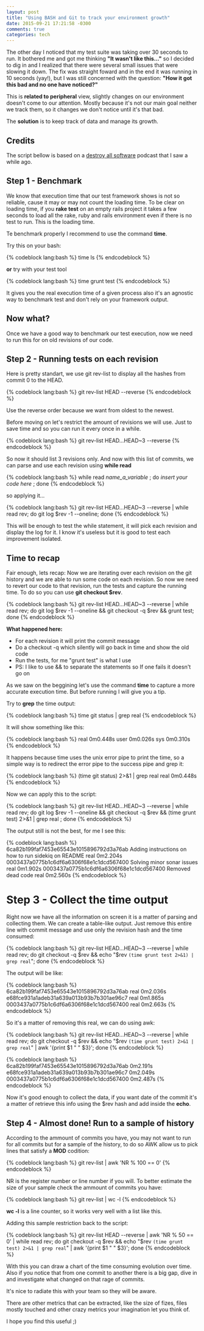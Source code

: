 ```yaml
---
layout: post
title: "Using BASH and Git to track your environment growth"
date: 2015-09-21 17:21:58 -0300
comments: true
categories: tech
---
```


The other day I noticed that my test suite was taking over 30 seconds to run. It bothered me and got me thinking **"It wasn't like this..."** so I decided to dig in and I realized that there were several small issues that were slowing it down. The fix was straight foward and in the end it was running in 10 seconds (yay!), but I was still concerned with the question: **"How it got this bad and no one have noticed?"**

This is **related to peripheral** view, slightly changes on our environment doesn't come to our attention. Mostly because it's not our main goal neither we track them, so it changes we don't notice until it's that bad. 

The **solution** is to keep track of data and manage its growth.

<!-- more -->

## Credits

The script bellow is based on a [destroy all software](http://www.destroyallsoftware.com/) podcast that I saw a while ago.

## Step 1 - Benchmark

We know that execution time that our test framework shows is not so reliable, cause it may or may not count the loading time. To be clear on loading time, if you **rake test** on an empty rails project it takes a few seconds to load all the rake, ruby and rails environment even if there is no test to run. This is the loading time.

Te benchmark properly I recommend to use the command **time**.

Try this on your bash:

{% codeblock lang:bash %}
time ls
{% endcodeblock %}

**or** try with your test tool

{% codeblock lang:bash %}
time grunt test
{% endcodeblock %}

It gives you the real execution time of a given process also it's an agnostic way to benchmark test and don't rely on your framework output.

## Now what?

Once we have a good way to benchmark our test execution, now we need to run this for on old revisions of our code.

## Step 2 - Running tests on each revision

Here is pretty standart, we use git rev-list to display all the hashes from commit 0 to the HEAD.

{% codeblock lang:bash %}
git rev-list HEAD --reverse
{% endcodeblock %}

Use the reverse order because we want from oldest to the newest.

Before moving on let's restrict the amount of revisions we will use. Just to save time and so you can run it every once in a while.

{% codeblock lang:bash %}
git rev-list HEAD...HEAD~3 --reverse
{% endcodeblock %}

So now it should list 3 revisions only.
And now with this list of commits, we can parse and use each revision using **while read**

{% codeblock lang:bash %}
 while read *name_a_variable* ; do *insert your code here* ; done
{% endcodeblock %}

so applying it...

{% codeblock lang:bash %}
git rev-list HEAD...HEAD~3 --reverse | while read rev; do git log $rev -1 --oneline; done
{% endcodeblock %}

This will be enough to test the while statement, it will pick each revision and display the log for it. I know it's useless but it is good to test each improvement isolated.

## Time to recap

Fair enough, lets recap: Now we are iterating over each revision on the git history and we are able to run some code on each revision. So now we need to revert our code to that revision, run the tests and capture the running time. To do so you can use **git checkout $rev**. 

{% codeblock lang:bash %}
git rev-list HEAD...HEAD~3 --reverse | while read rev; do git log $rev -1 --oneline && git checkout -q $rev && grunt test; done
{% endcodeblock %}

**What happened here:**

 * For each revision it will print the commit message
 * Do a checkout -q which silently will go back in time and show the old code
 * Run the tests, for me "grunt test" is what I use
 * PS: I like to use && to separate the statements so If one fails it doesn't go on

As we saw on the beggining let's use the command **time** to capture a more accurate execution time. But before running I will give you a tip.

Try to **grep** the time output:

{% codeblock lang:bash %}
time git status | grep real
{% endcodeblock %}

It will show something like this:

{% codeblock lang:bash %}
real  0m0.448s
user  0m0.026s
sys 0m0.310s
{% endcodeblock %}

It happens because time uses the unix error pipe to print the time, so a simple way is to redirect the error pipe to the success pipe and grep it:

{% codeblock lang:bash %}
(time git status) 2>&1 | grep real
real  0m0.448s
{% endcodeblock %}

Now we can apply this to the script:

{% codeblock lang:bash %}
git rev-list HEAD...HEAD~3 --reverse | while read rev; do git log $rev -1 --oneline && git checkout -q $rev && (time grunt test) 2>&1 | grep real ; done
{% endcodeblock %}

The output still is not the best, for me I see this:

{% codeblock lang:bash %}
6ca82b199faf7453e65543e1015896792d3a76ab Adding instructions on how to run sidekiq on README
real  0m2.204s
0003437a0775b1c6df6a6306f68e1c1dcd567400 Solving minor sonar issues
real  0m1.902s
0003437a0775b1c6df6a6306f68e1c1dcd567400 Removed dead code
real  0m2.560s
{% endcodeblock %}

# Step 3 - Collect the time output

Right now we have all the information on screen it is a matter of parsing and collecting them. We can create a table-like output. Just remove this entire line with commit message and use only the revision hash and the time consumed:

{% codeblock lang:bash %}
git rev-list HEAD...HEAD~3 --reverse | while read rev; do git checkout -q $rev && echo "$rev `(time grunt test 2>&1) | grep real`"; done
{% endcodeblock %}

The output will be like:

{% codeblock lang:bash %}
6ca82b199faf7453e65543e1015896792d3a76ab real 0m2.036s
e68fce931a1adeb31a639a013b93b7b301ae96c7 real 0m1.865s
0003437a0775b1c6df6a6306f68e1c1dcd567400 real 0m2.663s
{% endcodeblock %}

So it's a matter of removing this real, we can do using awk:

{% codeblock lang:bash %}
git rev-list HEAD...HEAD~3 --reverse | while read rev; do git checkout -q $rev && echo "$rev `(time grunt test) 2>&1 | grep real`" | awk '{print $1 " " $3}'; done
{% endcodeblock %}

{% codeblock lang:bash %}
6ca82b199faf7453e65543e1015896792d3a76ab 0m2.191s
e68fce931a1adeb31a639a013b93b7b301ae96c7 0m2.049s
0003437a0775b1c6df6a6306f68e1c1dcd567400 0m2.487s
{% endcodeblock %}

Now it's good enough to collect the data, if you want date of the commit it's a matter of retrieve this info using the $rev hash and add inside the **echo**.

## Step 4 - Almost done! Run to a sample of history

According to the ammount of commits you have, you may not want to run for all commits but for a sample of the history, to do so AWK allow us to pick lines that satisfy a **MOD** codition:

{% codeblock lang:bash %}
git rev-list | awk 'NR % 100 == 0'
{% endcodeblock %}

NR is the register number or line number if you will. To better estimate the size of your sample check the ammount of commits you have:

{% codeblock lang:bash %}
git rev-list | wc -l
{% endcodeblock %}

**wc -l** is a line counter, so it works very well with a list like this.

Adding this sample restriction back to the script:

{% codeblock lang:bash %}
git rev-list HEAD --reverse | awk 'NR % 50 == 0' | while read rev; do git checkout -q $rev && echo "$rev `(time grunt test) 2>&1 | grep real`" | awk '{print $1 " " $3}'; done
{% endcodeblock %}

With this you can draw a chart of the time consuming evolution over time. Also if you notice that from one commit to another there is a big gap, dive in and investigate what changed on that rage of commits. 

It's nice to radiate this with your team so they will be aware.

There are other metrics that can be extracted, like the size of fizes, files mostly touched and other crazy metrics your imagination let you think of.

I hope you find this useful ;)
